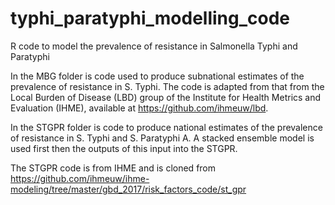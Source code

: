 # typhi_paratyphi_modelling_code
R code to model the prevalence of resistance in Salmonella Typhi and Paratyphi

In the MBG folder is code used to produce subnational estimates of the prevalence of resistance in S. Typhi. The code is adapted from that from the Local Burden of Disease (LBD) 
group of the Institute for Health Metrics and Evaluation (IHME), available at https://github.com/ihmeuw/lbd.

In the STGPR folder is code to produce national estimates of the prevalence of resistance in S. Typhi and S. Paratyphi A. A stacked ensemble model is used first then the outputs
of this input into the STGPR.

The STGPR code is from IHME and is cloned from https://github.com/ihmeuw/ihme-modeling/tree/master/gbd_2017/risk_factors_code/st_gpr
